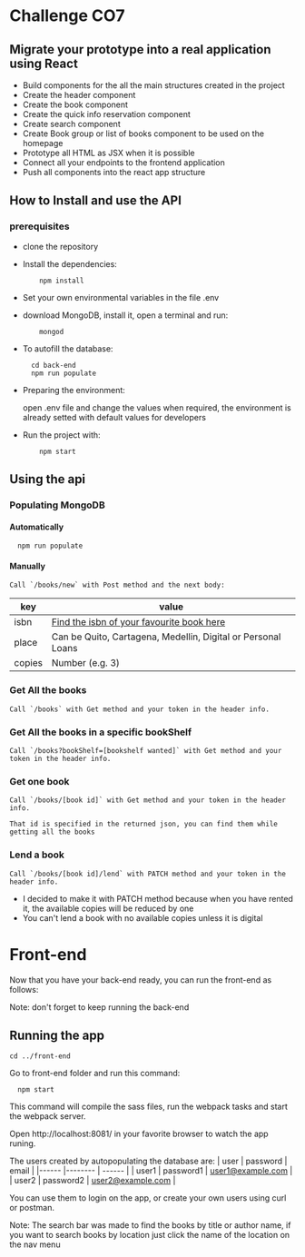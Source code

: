 # Challenge CO7
## Migrate your prototype into a real application using React

* Build components for the all the main structures created in the project
* Create the header component
* Create the book component
* Create the quick info reservation component
* Create search component
* Create Book group or list of books component  to be used on the homepage
* Prototype all HTML as JSX when it is possible
* Connect all your endpoints to the frontend application
* Push all components into the react app structure

## How to Install and use the API
### prerequisites
  * clone the repository
  * Install the dependencies:
    ```
        npm install
    ```
  * Set your own environmental variables in the file .env
  * download MongoDB, install it, open a terminal and run:
    ```
        mongod
    ```
  * To autofill the database:
    ```
      cd back-end
      npm run populate
    ```

  * Preparing the environment: 
  
    open .env file and change the values when required, the environment is already setted with default values for developers
  
  * Run the project with:
    ```
        npm start
    ```

## Using the api

### Populating MongoDB
#### Automatically
  ```
    npm run populate
  ```
#### Manually

    Call `/books/new` with Post method and the next body:

| key   | value |
| ----- | ----- |
| isbn  | [Find the isbn of your favourite book here](https://isbnsearch.org/) |
| place | Can be Quito, Cartagena, Medellin, Digital or Personal Loans |
| copies | Number (e.g. 3) |


### Get All the books
    Call `/books` with Get method and your token in the header info.

### Get All the books in a specific bookShelf
    Call `/books?bookShelf=[bookshelf wanted]` with Get method and your token in the header info.

### Get one book
    Call `/books/[book id]` with Get method and your token in the header info.

    That id is specified in the returned json, you can find them while getting all the books


### Lend a book
    Call `/books/[book id]/lend` with PATCH method and your token in the header info.

 * I decided to make it with PATCH method because when you have rented it, the available copies will be reduced by one
 * You can't lend a book with no available copies unless it is digital

 # Front-end

Now that you have your back-end ready, you can run the front-end as follows:

Note: don't forget to keep running the back-end 

## Running the app
```
cd ../front-end
```
Go to front-end folder and run this command:
```
  npm start
```
This command will compile the sass files, run the webpack tasks and start the webpack server.

Open http://localhost:8081/ in your favorite browser to watch the app runing.

The users created by autopopulating the database are:
| user | password | email |
|------ |-------- | ------ |
| user1 | password1 | user1@example.com |
| user2 | password2 | user2@example.com |

You can use them to login on the app, or create your own users using curl or postman.

Note: The search bar was made to find the books by title or author name, if you want to search books by location just click the name of the location on the nav menu
